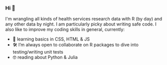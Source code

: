 ### Hi 👋

I'm wrangling all kinds of health services research data with R (by day) and any other data by night. 
I am particularly picky about writing safe code. I also like to improve my coding skills in general, currently: 

 - 🌱 learning basics in CSS, HTML & JS 
 - 🛠 I’m always open to collaborate on R packages to dive into testing/writing unit tests  
 - 🤓 reading about Python & Julia

<!--
**cathblatter/cathblatter** is a ✨ _special_ ✨ repository because its `README.md` (this file) appears on your GitHub profile.

Here are some ideas to get you started:

- 🔭 I’m currently working on ...
- 🌱 I’m currently learning ...
- 👯 I’m looking to collaborate on ...
- 🤔 I’m looking for help with ...
- 💬 Ask me about ...
- 📫 How to reach me: ...



-->
